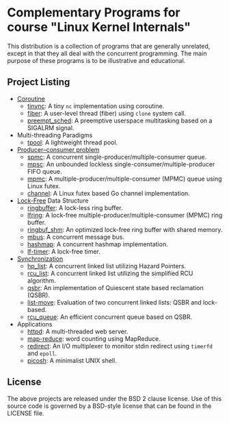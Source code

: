 # Complementary Programs for course "Linux Kernel Internals"

This distribution is a collection of programs that are generally unrelated,
except in that they all deal with the concurrent programming. The main
purpose of these programs is to be illustrative and educational.

## Project Listing
* [Coroutine](https://en.wikipedia.org/wiki/Coroutine)
    - [tinync](tinync/): A tiny `nc` implementation using coroutine.
    - [fiber](fiber/): A user-level thread (fiber) using `clone` system call.
    - [preempt\_sched](preempt_sched/): A preemptive userspace multitasking based on a SIGALRM signal.
* Multi-threading Paradigms
    - [tpool](tpool/): A lightweight thread pool.
* [Producer–consumer problem](https://en.wikipedia.org/wiki/Producer%E2%80%93consumer_problem)
    - [spmc](spmc/): A concurrent single-producer/multiple-consumer queue.
    - [mpsc](mpsc/): An unbounded lockless single-consumer/multiple-producer FIFO queue.
    - [mpmc](mpmc/): A multiple-producer/multiple-consumer (MPMC) queue using Linux futex.
    - [channel](channel/): A Linux futex based Go channel implementation.
* [Lock-Free](https://en.wikipedia.org/wiki/Non-blocking_algorithm) Data Structure
    - [ringbuffer](ringbuffer/): A lock-less ring buffer.
    - [lfring](lfring/): A lock-free multiple-producer/multiple-consumer (MPMC) ring buffer.
    - [ringbuf\_shm](ringbuf-shm/): An optimized lock-free ring buffer with shared memory.
    - [mbus](mbus/): A concurrent message bus.
    - [hashmap](hashmap/): A concurrent hashmap implementation.
    - [lf-timer](lf-timer/): A lock-free timer.
* [Synchronization](https://en.wikipedia.org/wiki/Synchronization_(computer_science))
    - [hp\_list](hp_list): A concurrent linked list utilizing Hazard Pointers.
    - [rcu\_list](rcu_list/): A concurrent linked list utilizing the simplified RCU algorithm.
    - [qsbr](qsbr/): An implementation of Quiescent state based reclamation (QSBR).
    - [list-move](list-move/): Evaluation of two concurrent linked lists: QSBR and lock-based.
    - [rcu\_queue](rcu_queue/): An efficient concurrent queue based on QSBR.
* Applications
    - [httpd](httpd/): A multi-threaded web server.
    - [map-reduce](map-reduce/): word counting using MapReduce.
    - [redirect](redirect/): An I/O multiplexer to monitor stdin redirect using `timerfd` and `epoll`.
    - [picosh](picosh/): A minimalist UNIX shell.

## License

The above projects are released under the BSD 2 clause license.
Use of this source code is governed by a BSD-style license that can be found
in the LICENSE file.
